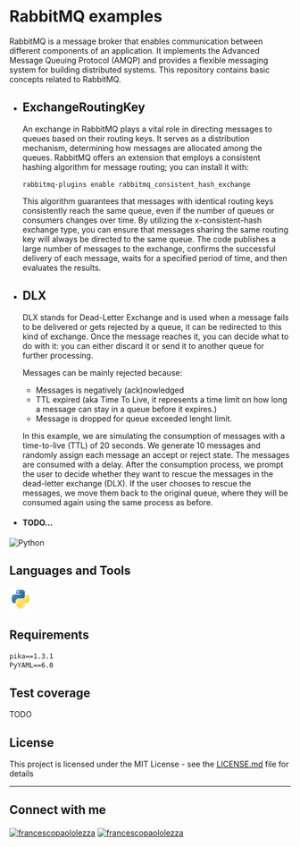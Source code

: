 # RabbitMQ examples
RabbitMQ is a message broker that enables communication between different components of an application. It implements the Advanced Message Queuing Protocol (AMQP) and provides a flexible messaging system for building distributed systems.
This repository contains basic concepts related to RabbitMQ.

- ## ExchangeRoutingKey
    An exchange in RabbitMQ plays a vital role in directing messages to queues based on their routing keys. It serves as a distribution mechanism, determining how messages are allocated among the queues. RabbitMQ offers an extension that employs a consistent hashing algorithm for message routing; you can install it with: 

    ```
    rabbitmq-plugins enable rabbitmq_consistent_hash_exchange
    ```
    This algorithm guarantees that messages with identical routing keys consistently reach the same queue, even if the number of queues or consumers changes over time. By utilizing the x-consistent-hash exchange type, you can ensure that messages sharing the same routing key will always be directed to the same queue. The code publishes a large number of messages to the exchange, confirms the successful delivery of each message, waits for a specified period of time, and then evaluates the results.

- ## DLX
    DLX stands for Dead-Letter Exchange and is used when a message fails to be delivered or gets rejected by a queue, it can be redirected to this kind of exchange.
    Once the message reaches it, you can decide what to do with it: you can either discard it or
    send it to another queue for further processing.

    Messages can be mainly rejected because:
    - Messages is negatively (ack)nowledged
    - TTL expired (aka Time To Live, it represents a time limit on how long a message can stay in a queue before it expires.)
    - Message is dropped for queue exceeded lenght limit.
    
    In this example, we are simulating the consumption of messages with a time-to-live (TTL) of 20 seconds. We generate 10 messages and randomly assign each message an accept or reject state. The messages are consumed with a delay. After the consumption process, we prompt the user to decide whether they want to rescue the messages in the dead-letter exchange (DLX). If the user chooses to rescue the messages, we move them back to the original queue, where they will be consumed again using the same process as before.

- #### TODO...

![Python](https://img.shields.io/badge/python-3670A0?style=for-the-badge&logo=python&logoColor=ffdd54)


## Languages and Tools
<p align="left"> <a href="https://www.python.org" target="_blank" rel="noreferrer"> <img src="https://raw.githubusercontent.com/devicons/devicon/master/icons/python/python-original.svg" alt="python" width="40" height="40"/> </a> </p>

## Requirements
```
pika==1.3.1
PyYAML==6.0
```

## Test coverage
TODO

## License

This project is licensed under the MIT License - see the [LICENSE.md](LICENSE.md) file for details

<hr>

## Connect with me
<p align="left">
<a href="https://www.linkedin.com/in/francescopl/" target="blank"><img align="center" src="https://raw.githubusercontent.com/rahuldkjain/github-profile-readme-generator/master/src/images/icons/Social/linked-in-alt.svg" alt="francescopaololezza" height="20" width="30" /></a>
<a href="https://www.kaggle.com/francescopaolol" target="blank"><img align="center" src="https://raw.githubusercontent.com/rahuldkjain/github-profile-readme-generator/master/src/images/icons/Social/kaggle.svg" alt="francescopaololezza" height="20" width="30" /></a>
</p>



